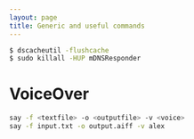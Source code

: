 ```yaml
---
layout: page
title: Generic and useful commands
---
```


```bash
$ dscacheutil -flushcache
$ sudo killall -HUP mDNSResponder
```


# VoiceOver

```bash
say -f <textfile> -o <outputfile> -v <voice>
say -f input.txt -o output.aiff -v alex
```

